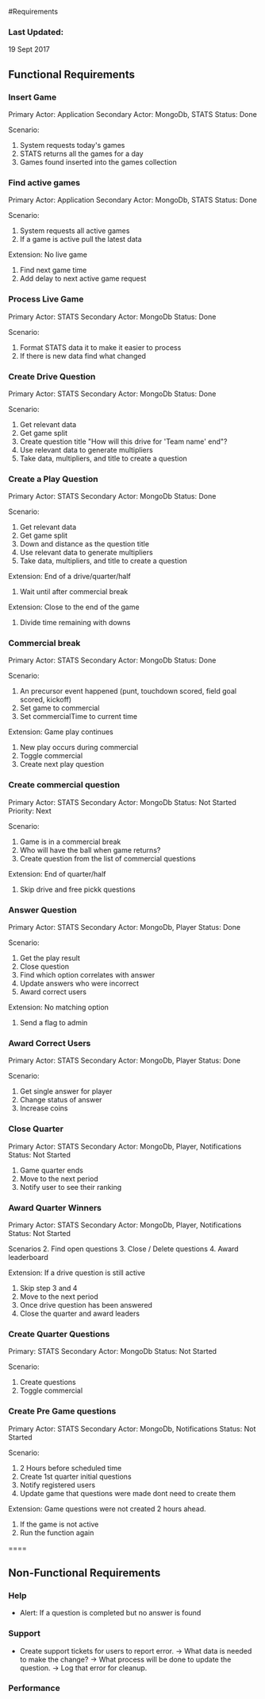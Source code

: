 #Requirements

### Last Updated:
19 Sept 2017

## Functional Requirements

### Insert Game
Primary Actor: Application
Secondary Actor: MongoDb, STATS
Status: Done

Scenario:
1. System requests today's games
2. STATS returns all the games for a day
3. Games found inserted into the games collection

###  Find active games
Primary Actor: Application
Secondary Actor: MongoDb, STATS
Status: Done

Scenario:
1. System requests all active games
2. If a game is active pull the latest data

Extension: No live game
1. Find next game time
2. Add delay to next active game request

### Process Live Game
Primary Actor: STATS
Secondary Actor: MongoDb
Status: Done

Scenario:
1. Format STATS data it to make it easier to process
2. If there is new data find what changed

### Create Drive Question
Primary Actor: STATS
Secondary Actor: MongoDb
Status: Done

Scenario:
1. Get relevant data
2. Get game split
3. Create question title "How will this drive for 'Team name' end"?
4. Use relevant data to generate multipliers
3. Take data, multipliers, and title to create a question

### Create a Play Question
Primary Actor: STATS
Secondary Actor: MongoDb
Status: Done

Scenario:
1. Get relevant data
2. Get game split
3. Down and distance as the question title
4. Use relevant data to generate multipliers
5. Take data, multipliers, and title to create a question

Extension: End of a drive/quarter/half
1. Wait until after commercial break

Extension: Close to the end of the game
1. Divide time remaining with downs

### Commercial break
Primary Actor: STATS
Secondary Actor: MongoDb
Status: Done

Scenario:
1. An precursor event happened (punt, touchdown scored, field goal scored, kickoff)
2. Set game to commercial
3. Set commercialTime to current time

Extension: Game play continues
1. New play occurs during commercial
2. Toggle commercial
3. Create next play question

### Create commercial question
Primary Actor: STATS
Secondary Actor: MongoDb
Status: Not Started
Priority: Next

Scenario:
1. Game is in a commercial break
2. Who will have the ball when game returns?
3. Create question from the list of commercial questions

Extension: End of quarter/half
1. Skip drive and free pickk questions

### Answer Question
Primary Actor: STATS
Secondary Actor: MongoDb, Player
Status: Done

Scenario:
1. Get the play result
2. Close question
3. Find which option correlates with answer
4. Update answers who were incorrect
5. Award correct users

Extension: No matching option
1. Send a flag to admin

### Award Correct Users
Primary Actor: STATS
Secondary Actor: MongoDb, Player
Status: Done

Scenario:
1. Get single answer for player
2. Change status of answer
3. Increase coins

### Close Quarter
Primary Actor: STATS
Secondary Actor: MongoDb, Player, Notifications
Status: Not Started

1. Game quarter ends
2. Move to the next period
3. Notify user to see their ranking

### Award Quarter Winners
Primary Actor: STATS
Secondary Actor: MongoDb, Player, Notifications
Status: Not Started

Scenarios
2. Find open questions
3. Close / Delete questions
4. Award leaderboard

Extension: If a drive question is still active
1. Skip step 3 and 4
2. Move to the next period
3. Once drive question has been answered
4. Close the quarter and award leaders

### Create Quarter Questions
Primary: STATS
Secondary Actor: MongoDb
Status: Not Started

Scenario:
1. Create questions
2. Toggle commercial

### Create Pre Game questions
Primary Actor: STATS
Secondary Actor: MongoDb, Notifications
Status: Not Started

Scenario:
1. 2 Hours before scheduled time
2. Create 1st quarter initial questions
3. Notify registered users
4. Update game that questions were made dont need to create them

Extension: Game questions were not created 2 hours ahead.
1. If the game is not active
2. Run the function again

====

## Non-Functional Requirements

### Help
- Alert: If a question is completed but no answer is found

### Support
- Create support tickets for users to report error.
-> What data is needed to make the change?
-> What process will be done to update the question.
-> Log that error for cleanup.

### Performance
